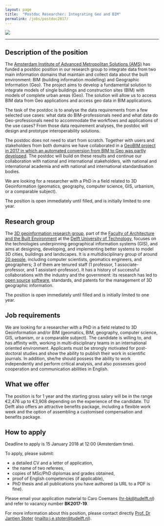 ```yaml
---
layout: page
title:  "Postdoc Researcher: Integrating Geo and BIM"
permalink: /jobs/postdoc2017/
---
```


<div class="row">
	<div class="col-sm-8 col-xs-8"><img class="img-responsive" src="{{ "/jobs/postdoc2017/img/geobim.jpg" | prepend: site.baseurl }}"></div>
</div>

- - - 

## Description of the position

The [Amsterdam Institute of Advanced Metropolitan Solutions (AMS)](http://www.ams-institute.org/) has funded a postdoc position in our research group to integrate data from two main information domains that maintain and collect data about the built environment: BIM (building information modelling) and Geographic Information (Geo).
The project aims to develop a fundamental solution to integrate models of single  buildings and construction sites (BIM) with models of complete urban areas (Geo). 
The solution will allow us to access BIM data from Geo applications and access geo data in BIM applications.

The task of the postdoc is to analyse the data requirements from a few selected use cases: what data do BIM-professionals need and what data do Geo-professionals need to accommodate the workflows and applications of the use cases? From those data requirement analyses, the postdoc will design and prototype interoperability solutions.

The postdoc does not need to start from scratch. 
Together with users and stakeholders from both domains we have collaborated in a [GeoBIM project in 2017 in which an automated conversion from BIM to Geo was partly developed](https://3d.bk.tudelft.nl/projects/geobim/). 
The postdoc will build on these results and continue our collaboration with national and international stakeholders, with national and international academia and with national and international standardisation bodies.

We are looking for a researcher with a PhD in a field related to 3D Geoinformation (geomatics, geography, computer science, GIS, urbanism, or a comparable subject). 

The position is open immediately until filled, and is initially limited to one year. 


## Research group

The [3D geoinformation research group](https://3d.bk.tudelft.nl), part of the [Faculty of Architecture and the Built Environment](http://www.bk.tudelft.nl/en) at the [Delft University of Technology](http://www.tudelft.nl), focuses on the technologies underpinning geographical information systems (GIS), and aims at designing, developing, and implementing better systems to model 3D cities, buildings and landscapes.
It is a multidisciplinary group of around [20 people](/about/), including computer scientists, geomatics engineers, and geographers; 3 of them are tenured staff (1 professor, 1 associate-professor, and 1 assistant-professor).
It has a history of successful collaborations with the industry and the government: its research has led to [open source](https://github.com/tudelft3d) [software](https://github.com/tudelft3d), standards, and patents for the management of 3D geographic information.


The position is open immediately until filled and is initially limited to one year.  

## Job requirements
<!-- 600 char --> 

We are looking for a researcher with a PhD in a field related to 3D Geoinformation and/or BIM (geomatics, BIM, geography, computer science, GIS, urbanism, or a comparable subject). The candidate is willing to, and has affinity with, working in multi‐disciplinary teams in an international oriented environment. Applicants must be strongly motivated for post-doctoral studies and show the ability to publish their work in scientific journals. 
In addition, she/he should possess the ability to work independently and perform critical analysis, and also possesses good cooperation and communication abilities in English. 


## What we offer

The position is for 1 year and the starting gross salary will be in the range €2,476 up to €3,908 depending on the experience of the candidate. 
TU Delft also offers an attractive benefits package, including a flexible work week and the option of assembling a customised compensation and benefits package.


## How to apply

<div class="alert alert-info" role="alert">
Deadline to apply is 15 January 2018 at 12:00 (Amsterdam time).
</div>

To apply, please submit: 

- a detailed CV and a letter of application,
- the name of two referees,
- copies of MSc/PhD diplomas and grades obtained,
- proof of English competencies (if applicable),
- PhD thesis and all publications you have authored (a URL to a PDF is fine).

Please email your application material to Caro Coemans (<hr-bk@tudelft.nl>) and refer to vacancy number __BK2017-19__.

For more information about this position, please contact directly [Prof. Dr Jantien Stoter](https://3d.bk.tudelft.nl/jstoter) (<mailto:j.e.stoter@tudelft.nl>).

